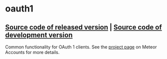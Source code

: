 # oauth1
[Source code of released version](https://github.com/meteor/meteor/tree/master/packages/oauth1) | [Source code of development version](https://github.com/meteor/meteor/tree/master/packages/oauth1)
---

Common functionality for OAuth 1 clients. See the [project
page](https://www.meteor.com/accounts) on Meteor Accounts for more
details.
